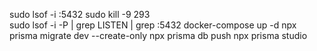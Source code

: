 sudo lsof -i :5432
sudo kill -9 293  
sudo lsof -i -P | grep LISTEN | grep :5432
docker-compose up -d
npx prisma migrate dev --create-only
npx prisma db push
npx prisma studio
